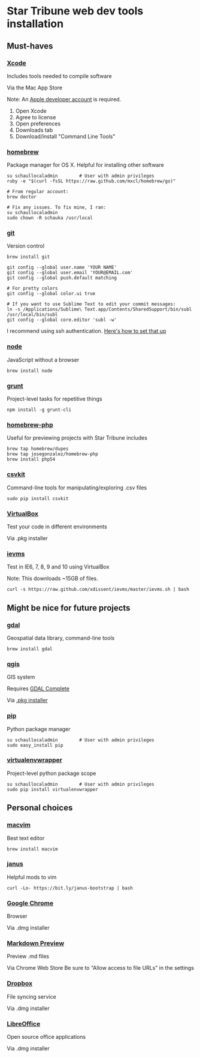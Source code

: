 # Star Tribune web dev tools installation

## Must-haves

### [Xcode](https://developer.apple.com/technologies/tools/)
Includes tools needed to compile software

Via the Mac App Store

Note: An [Apple developer account](https://developer.apple.com/register/index.action) is required.

1. Open Xcode
2. Agree to license
3. Open preferences
4. Downloads tab
5. Download/install "Command Line Tools"

### [homebrew](http://brew.sh/)
Package manager for OS X. Helpful for installing other software

    su schaullocaladmin        # User with admin privileges
    ruby -e "$(curl -fsSL https://raw.github.com/mxcl/homebrew/go)"

    # From regular account:
    brew doctor

    # Fix any issues. To fix mine, I ran:
    su schaullocaladmin
    sudo chown -R schauka /usr/local

### [git](http://git-scm.com/)
Version control

    brew install git

    git config --global user.name 'YOUR NAME'
    git config --global user.email 'YOUR@EMAIL.com'
    git config --global push.default matching
    
    # For pretty colors
    git config --global color.ui true
    
    # If you want to use Sublime Text to edit your commit messages:
    ln -s /Applications/Sublime\ Text.app/Contents/SharedSupport/bin/subl /usr/local/bin/subl
    git config --global core.editor 'subl -w'

I recommend using ssh authentication. [Here's how to set that up](https://help.github.com/articles/generating-ssh-keys)

### [node](http://nodejs.org)
JavaScript without a browser

    brew install node

### [grunt](http://gruntjs.com)
Project-level tasks for repetitive things

    npm install -g grunt-cli
    
### [homebrew-php](https://github.com/josegonzalez/homebrew-php)
Useful for previewing projects with Star Tribune includes

    brew tap homebrew/dupes
    brew tap josegonzalez/homebrew-php
    brew install php54

### [csvkit](http://csvkit.readthedocs.org/en/latest/)
Command-line tools for manipulating/exploring .csv files

    sudo pip install csvkit

### [VirtualBox](https://www.virtualbox.org/)
Test your code in different environments

Via .pkg installer

### [ievms](https://github.com/xdissent/ievms)
Test in IE6, 7, 8, 9 and 10 using VirtualBox

Note: This downloads ~15GB of files.

    curl -s https://raw.github.com/xdissent/ievms/master/ievms.sh | bash

## Might be nice for future projects

### [gdal](http://www.gdal.org/)
Geospatial data library, command-line tools

    brew install gdal

### [qgis](http://qgis.org/en/site/)
GIS system

Requires [GDAL Complete](http://www.kyngchaos.com/software/frameworks#gdal_complete)

Via [.pkg installer](http://www.kyngchaos.com/software/qgis)

### [pip](https://pypi.python.org/pypi/pip/)
Python package manager

    su schaullocaladmin        # User with admin privileges
    sudo easy_install pip

### [virtualenvwrapper](http://virtualenvwrapper.readthedocs.org/en/latest/index.html)
Project-level python package scope

    su schaullocaladmin        # User with admin privileges
    sudo pip install virtualenvwrapper

## Personal choices

### [macvim](https://code.google.com/p/macvim/)
Best text editor

    brew install macvim

### [janus](https://github.com/carlhuda/janus)
Helpful mods to vim

    curl -Lo- https://bit.ly/janus-bootstrap | bash

### [Google Chrome](http://google.com/chrome)
Browser

Via .dmg installer

### [Markdown Preview](https://chrome.google.com/webstore/detail/markdown-preview/jmchmkecamhbiokiopfpnfgbidieafmd?hl=en-US&utm_source=chrome-ntp-launcher)
Preview .md files

Via Chrome Web Store
Be sure to "Allow access to file URLs" in the settings

### [Dropbox](http://dropbox.com)
File syncing service

Via .dmg installer
### [LibreOffice](htpp://www.libreoffice.org)
Open source office applications

Via .dmg installer
